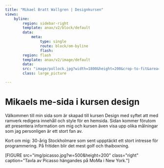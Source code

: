 ```yaml
---
title: "Mikael Bratt Wallgren | Designkursen"
views:
    byline:
        region: sidebar-right
        template: anax/v2/block/default
        data:
            meta:
                type: single
                route: block/om-byline
                flash:
        region: flash
        template: anax/v2/image/default
        data:
        src: "image/pollock.jpg?width=1800&height=200&crop-to-fit&area=10,10,0,10"
        class: large_picture

---
```

Mikaels me-sida i kursen design
=========================

Välkommen till min sida som är skapad till kursen Design med syftet att med ramverk redigera innehåll och style för en hemsida. Sidan kommer förutom att presentera information om mig och kursen även visa upp olika målningar som jag personligen är ett stort fan av.

Kort om mig: 30-årig Stockholmare som sent uppptäckt ett stort intresse för programmering. På fritiden blir det mest golf och thaiboxning.

[FIGURE src="img/picasso.jpg?w=500&height=200" class="right" caption="Tavla av Picasso hängandes på MoMa i New York."]
